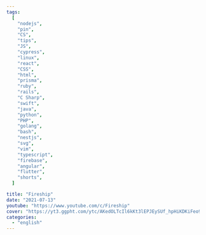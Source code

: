 ```yaml
---
tags:
  [
    "nodejs",
    "pin",
    "CS",
    "tips",
    "JS",
    "cypress",
    "linux",
    "react",
    "CSS",
    "html",
    "prisma",
    "ruby",
    "rails",
    "C Sharp",
    "swift",
    "java",
    "python",
    "PHP",
    "golang",
    "bash",
    "nestjs",
    "svg",
    "vim",
    "typescript",
    "firebase",
    "angular",
    "flutter",
    "shorts",
  ]

title: "Fireship"
date: "2021-07-13"
youtube: "https://www.youtube.com/c/Fireship"
cover: "https://yt3.ggpht.com/ytc/AKedOLTcIl6kKt3lEPJEySUf_hpHiKDKiFeo9eWPReLysQ=s48-c-k-c0x00ffffff-no-rj"
categories:
  - "english"
---
```

